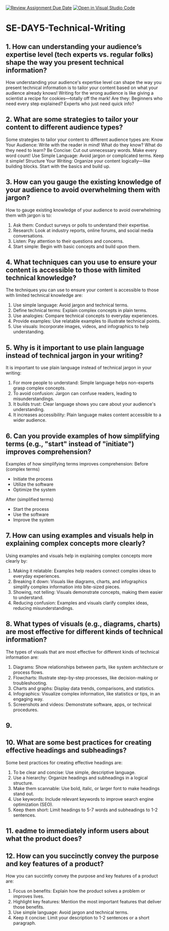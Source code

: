 [![Review Assignment Due Date](https://classroom.github.com/assets/deadline-readme-button-22041afd0340ce965d47ae6ef1cefeee28c7c493a6346c4f15d667ab976d596c.svg)](https://classroom.github.com/a/zsAR-pyY)
[![Open in Visual Studio Code](https://classroom.github.com/assets/open-in-vscode-2e0aaae1b6195c2367325f4f02e2d04e9abb55f0b24a779b69b11b9e10269abc.svg)](https://classroom.github.com/online_ide?assignment_repo_id=18594325&assignment_repo_type=AssignmentRepo)
# SE-DAY5-Technical-Writing
## 1. How can understanding your audience’s expertise level (tech experts vs. regular folks) shape the way you present technical information?
How understanding your audience's expertise level can shape the way you present technical information is to tailor your content based on what your audience already knows! Writing for the wrong audience is like giving a scientist a recipe for cookies—totally off the mark! 
Are they:
Beginners who need every step explained? 
Experts who just need quick info? 

## 2. What are some strategies to tailor your content to different audience types?
Some strategies to tailor your content to different audience types are:
Know Your Audience: Write with the reader in mind! What do they know? What do they need to learn?
Be Concise: Cut out unnecessary words. Make every word count!
Use Simple Language: Avoid jargon or complicated terms. Keep it simple!
Structure Your Writing: Organize your content logically—like building blocks. Start with the basics and build up.


## 3. How can you gauge the existing knowledge of your audience to avoid overwhelming them with jargon?
How to gauge existing knowledge of your audience to avoid overwhelming them with jargon is to:
1. Ask them: Conduct surveys or polls to understand their expertise.
2. Research: Look at industry reports, online forums, and social media conversations.
3. Listen: Pay attention to their questions and concerns.
4. Start simple: Begin with basic concepts and build upon them.

## 4. What techniques can you use to ensure your content is accessible to those with limited technical knowledge?
The techniques you can use to ensure your content is accessible to those with limited technical knowledge are:
1. Use simple language: Avoid jargon and technical terms.
2. Define technical terms: Explain complex concepts in plain terms.
3. Use analogies: Compare technical concepts to everyday experiences.
4. Provide examples: Use relatable examples to illustrate technical points.
5. Use visuals: Incorporate images, videos, and infographics to help understanding.

## 5. Why is it important to use plain language instead of technical jargon in your writing?
It is important to use plain language instead of technical jargon in your writing:
1. For more people to understand: Simple language helps non-experts grasp complex concepts.
2. To avoid confusion: Jargon can confuse readers, leading to misunderstandings.
3. It builds trust: Clear language shows you care about your audience's understanding.
4. It increases accessibility: Plain language makes content accessible to a wider audience.

## 6. Can you provide examples of how simplifying terms (e.g., "start" instead of "initiate") improves comprehension?
Examples of how simplifying terms improves comprehension:
Before (complex terms)

- Initiate the process
- Utilize the software
- Optimize the system

After (simplified terms)

- Start the process
- Use the software
- Improve the system

## 7. How can using examples and visuals help in explaining complex concepts more clearly?
Using examples and visuals help in explaining complex concepts more clearly by:
1. Making it relatable: Examples help readers connect complex ideas to everyday experiences.
2. Breaking it down: Visuals like diagrams, charts, and infographics simplify complex information into bite-sized pieces.
3. Showing, not telling: Visuals demonstrate concepts, making them easier to understand.
4. Reducing confusion: Examples and visuals clarify complex ideas, reducing misunderstandings.

## 8. What types of visuals (e.g., diagrams, charts) are most effective for different kinds of technical information?
The types of visuals that are most effective for different kinds of technical information are:
1. Diagrams: Show relationships between parts, like system architecture or process flows.
2. Flowcharts: Illustrate step-by-step processes, like decision-making or troubleshooting.
3. Charts and graphs: Display data trends, comparisons, and statistics.
4. Infographics: Visualize complex information, like statistics or tips, in an engaging way.
5. Screenshots and videos: Demonstrate software, apps, or technical procedures.

## 9. 

## 10. What are some best practices for creating effective headings and subheadings?
Some best practices for creating  effective headings are:
1. To be clear and concise: Use simple, descriptive language.
2. Use a hierarchy: Organize headings and subheadings in a logical structure.
3. Make them scannable: Use bold, italic, or larger font to make headings stand out.
4. Use keywords: Include relevant keywords to improve search engine optimization (SEO).
5. Keep them short: Limit headings to 5-7 words and subheadings to 1-2 sentences.

## 11.  eadme to immediately inform users about what the product does?

## 12. How can you succinctly convey the purpose and key features of a product?
How you can succintly convey the purpose and key features of a product are:
1. Focus on benefits: Explain how the product solves a problem or improves lives.
2. Highlight key features: Mention the most important features that deliver those benefits.
3. Use simple language: Avoid jargon and technical terms.
4. Keep it concise: Limit your description to 1-2 sentences or a short paragraph.

